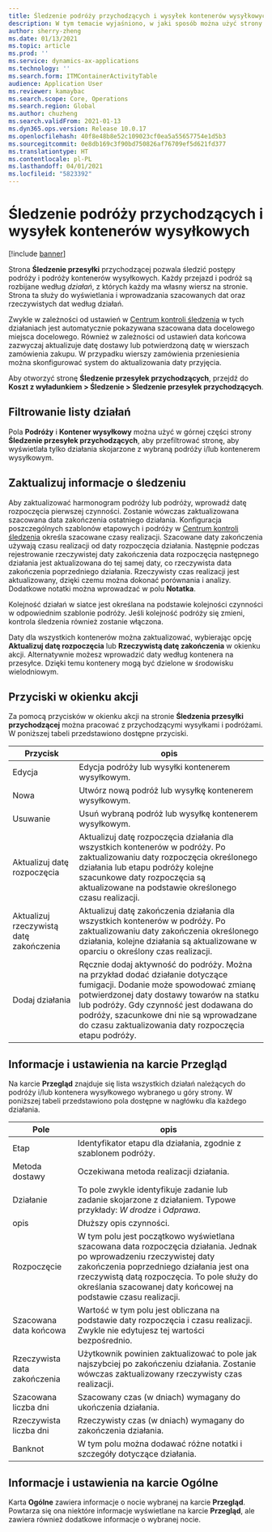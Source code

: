 ```yaml
---
title: Śledzenie podróży przychodzących i wysyłek kontenerów wysyłkowych
description: W tym temacie wyjaśniono, w jaki sposób można użyć strony Śledzenie przesyłki przychodzącej do śledzenia postępów podróży i podróży kontenerów wysyłkowych.
author: sherry-zheng
ms.date: 01/13/2021
ms.topic: article
ms.prod: ''
ms.service: dynamics-ax-applications
ms.technology: ''
ms.search.form: ITMContainerActivityTable
audience: Application User
ms.reviewer: kamaybac
ms.search.scope: Core, Operations
ms.search.region: Global
ms.author: chuzheng
ms.search.validFrom: 2021-01-13
ms.dyn365.ops.version: Release 10.0.17
ms.openlocfilehash: 40f8e48b8e52c109023cf0ea5a55657754e1d5b3
ms.sourcegitcommit: 0e8db169c3f90bd750826af76709ef5d621fd377
ms.translationtype: HT
ms.contentlocale: pl-PL
ms.lasthandoff: 04/01/2021
ms.locfileid: "5823392"
---
```

# <a name="track-inbound-voyages-and-shipping-container-journeys"></a>Śledzenie podróży przychodzących i wysyłek kontenerów wysyłkowych

[!include [banner](../../includes/banner.md)]

Strona **Śledzenie przesyłki** przychodzącej pozwala śledzić postępy podróży i podróży kontenerów wysyłkowych. Każdy przejazd i podróż są rozbijane według *działań*, z których każdy ma własny wiersz na stronie. Strona ta służy do wyświetlania i wprowadzania szacowanych dat oraz rzeczywistych dat według działań.

Zwykle w zależności od ustawień w [Centrum kontroli śledzenia](delivery-information-setup.md#tracking-control-center) w tych działaniach jest automatycznie pokazywana szacowana data docelowego miejsca docelowego. Również w zależności od ustawień data końcowa zazwyczaj aktualizuje datę dostawy lub potwierdzoną datę w wierszach zamówienia zakupu. W przypadku wierszy zamówienia przeniesienia można skonfigurować system do aktualizowania daty przyjęcia.

Aby otworzyć stronę **Śledzenie przesyłek przychodzących**, przejdź do **Koszt z wyładunkiem \> Śledzenie \> Śledzenie przesyłek przychodzących**.

## <a name="filter-the-activities-list"></a>Filtrowanie listy działań

Pola **Podróży** i **Kontener wysyłkowy** można użyć w górnej części strony **Śledzenie przesyłek przychodzących**, aby przefiltrować stronę, aby wyświetlała tylko działania skojarzone z wybraną podróży i/lub kontenerem wysyłkowym.

## <a name="update-tracking-information"></a>Zaktualizuj informacje o śledzeniu

Aby zaktualizować harmonogram podróży lub podróży, wprowadź datę rozpoczęcia pierwszej czynności. Zostanie wówczas zaktualizowana szacowana data zakończenia ostatniego działania. Konfiguracja poszczególnych szablonów etapowych i podróży w [Centrum kontroli śledzenia](delivery-information-setup.md#tracking-control-center) określa szacowane czasy realizacji. Szacowane daty zakończenia używają czasu realizacji od daty rozpoczęcia działania. Następnie podczas rejestrowanie rzeczywistej daty zakończenia data rozpoczęcia następnego działania jest aktualizowana do tej samej daty, co rzeczywista data zakończenia poprzedniego działania. Rzeczywisty czas realizacji jest aktualizowany, dzięki czemu można dokonać porównania i analizy. Dodatkowe notatki można wprowadzać w polu **Notatka**.

Kolejność działań w siatce jest określana na podstawie kolejności czynności w odpowiednim szablonie podróży. Jeśli kolejność podróży się zmieni, kontrola śledzenia również zostanie włączona.

Daty dla wszystkich kontenerów można zaktualizować, wybierając opcję **Aktualizuj datę rozpoczęcia** lub **Rzeczywistą datę zakończenia** w okienku akcji. Alternatywnie możesz wprowadzić daty według kontenera na przesyłce. Dzięki temu kontenery mogą być dzielone w środowisku wielodniowym.

## <a name="buttons-on-the-action-pane"></a>Przyciski w okienku akcji

Za pomocą przycisków w okienku akcji na stronie **Śledzenia przesyłki przychodzącej** można pracować z przychodzącymi wysyłkami i podróżami. W poniższej tabeli przedstawiono dostępne przyciski.

| Przycisk | opis |
|---|---|
| Edycja | Edycja podróży lub wysyłki kontenerem wysyłkowym. |
| Nowa | Utwórz nową podróż lub wysyłkę kontenerem wysyłkowym. |
| Usuwanie | Usuń wybraną podróż lub wysyłkę kontenerem wysyłkowym. |
| Aktualizuj datę rozpoczęcia | Aktualizuj datę rozpoczęcia działania dla wszystkich kontenerów w podróży. Po zaktualizowaniu daty rozpoczęcia określonego działania lub etapu podróży kolejne szacunkowe daty rozpoczęcia są aktualizowane na podstawie określonego czasu realizacji. |
| Aktualizuj rzeczywistą datę zakończenia | Aktualizuj datę zakończenia działania dla wszystkich kontenerów w podróży. Po zaktualizowaniu daty zakończenia określonego działania, kolejne działania są aktualizowane w oparciu o określony czas realizacji. |
| Dodaj działania | Ręcznie dodaj aktywność do podróży. Można na przykład dodać działanie dotyczące fumigacji. Dodanie może spowodować zmianę potwierdzonej daty dostawy towarów na statku lub podróży. Gdy czynność jest dodawana do podróży, szacunkowe dni nie są wprowadzane do czasu zaktualizowania daty rozpoczęcia etapu podróży. |

## <a name="information-and-settings-on-the-overview-tab"></a>Informacje i ustawienia na karcie Przegląd

Na karcie **Przegląd** znajduje się lista wszystkich działań należących do podróży i/lub kontenera wysyłkowego wybranego u góry strony. W poniższej tabeli przedstawiono pola dostępne w nagłówku dla każdego działania.

| Pole | opis |
|---|---|
| Etap | Identyfikator etapu dla działania, zgodnie z szablonem podróży. |
| Metoda dostawy | Oczekiwana metoda realizacji działania. |
| Działanie | To pole zwykle identyfikuje zadanie lub zadanie skojarzone z działaniem. Typowe przykłady: *W drodze* i *Odprawa*. |
| opis | Dłuższy opis czynności. |
| Rozpoczęcie | W tym polu jest początkowo wyświetlana szacowana data rozpoczęcia działania. Jednak po wprowadzeniu rzeczywistej daty zakończenia poprzedniego działania jest ona rzeczywistą datą rozpoczęcia. To pole służy do określania szacowanej daty końcowej na podstawie czasu realizacji. |
| Szacowana data końcowa | Wartość w tym polu jest obliczana na podstawie daty rozpoczęcia i czasu realizacji. Zwykle nie edytujesz tej wartości bezpośrednio. |
| Rzeczywista data zakończenia | Użytkownik powinien zaktualizować to pole jak najszybciej po zakończeniu działania. Zostanie wówczas zaktualizowany rzeczywisty czas realizacji. |
| Szacowana liczba dni | Szacowany czas (w dniach) wymagany do ukończenia działania. |
| Rzeczywista liczba dni | Rzeczywisty czas (w dniach) wymagany do zakończenia działania. |
| Banknot | W tym polu można dodawać różne notatki i szczegóły dotyczące działania. |

## <a name="information-and-settings-on-the-general-tab"></a>Informacje i ustawienia na karcie Ogólne

Karta **Ogólne** zawiera informacje o nocie wybranej na karcie **Przegląd**. Powtarza się ona niektóre informacje wyświetlane na karcie **Przegląd**, ale zawiera również dodatkowe informacje o wybranej nocie.
